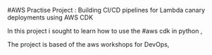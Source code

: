 #AWS Practise Project : Building CI/CD pipelines for Lambda canary deployments using AWS CDK

In this project i sought to learn how to use the #aws cdk in python ,

The project is based of the aws workshops for DevOps, 